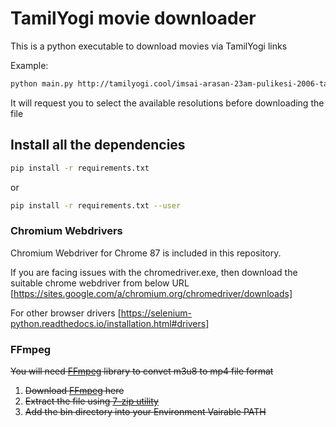 # TamilYogi movie downloader

This is a python executable to download movies via TamilYogi links

Example:

```bash
python main.py http://tamilyogi.cool/imsai-arasan-23am-pulikesi-2006-tamil-movie-watch-online-dvdrip/
```

It will request you to select the available resolutions before downloading the file

## Install all the dependencies

```bash
pip install -r requirements.txt
```

 or

```bash
pip install -r requirements.txt --user
```

### Chromium Webdrivers

Chromium Webdriver for Chrome 87 is included in this repository.

If you are facing issues with the chromedriver.exe, then download the suitable chrome webdriver from below URL
[https://sites.google.com/a/chromium.org/chromedriver/downloads]

For other browser drivers
[https://selenium-python.readthedocs.io/installation.html#drivers]

### FFmpeg

~~You will need [FFmpeg](https://ffmpeg.org/) library to convet m3u8 to mp4 file format~~

1) ~~Download [FFmpeg](https://www.gyan.dev/ffmpeg/builds/packages/ffmpeg-4.3.1-2020-11-19-essentials_build.7z) here~~
2) ~~Extract the file using [7-zip utility](https://www.7-zip.org)~~
3) ~~Add the bin directory into your Environment Vairable PATH~~

